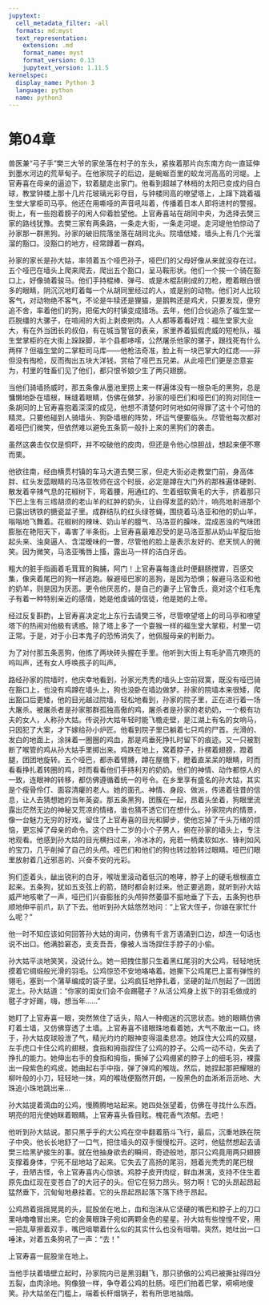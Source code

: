 ```yaml
---
jupytext:
  cell_metadata_filter: -all
  formats: md:myst
  text_representation:
    extension: .md
    format_name: myst
    format_version: 0.13
    jupytext_version: 1.11.5
kernelspec:
  display_name: Python 3
  language: python
  name: python3
---
```

# 第04章 

兽医兼“弓子手”樊三大爷的家坐落在村子的东头，紧挨着那片向东南方向一直延伸到墨水河边的荒草甸子。在他家院子的后边，是蜿蜒百里的蛟龙河高高的河堤。上官寿喜在母亲的逼迫下，软着腿走出家门。他看到超越了林梢的太阳已变成灼目白球，教堂钟楼上那十几片花玻璃光彩夺目，与钟楼同高的嘹望塔上，上蹿下跳着福生堂大掌柜司马亭。他还在用嘶哑的声音吼叫着，传播着日本人即将进村的警报。街上，有一些抱着膀子的闲人仰着脸望他。上官寿喜站在胡同中央，为选择去樊三家的路线犹豫。去樊三家有两条路，一条走大街，一条走河堤。走河堤他怕惊动了孙家那一群黑狗。孙家的破旧院落坐落在胡同北头。院墙低矮，墙头上有几个光溜溜的豁口。没豁口的地方，经常蹲着一群鸡。 

孙家的家长是孙大姑，率领着五个哑巴孙子，哑巴们的父母好像从来就没存在过。五个哑巴在墙头上爬来爬去，爬出五个豁口，呈马鞍形状。他们一个挨一个骑在豁口上，好像骑着骏马。他们手持棍棒、弹弓、或是木棍刮削成的刀枪，瞪着眼白很多的眼睛，阴沉沉地盯着每一个从胡同里经过的人，或是别的动物。他们对人比较客气，对动物绝不客气，不论是牛犊还是狸猫，是鹅鸭还是鸡犬，只要发现，便穷追不舍，率着他们的狗，把偌大的村镇变成猎场。去年，他们合伙追杀了福生堂一匹脱缰的大骡子，在喧闹的大街上剥皮剜肉。人人都等着看好戏：福生堂家大业大，有在外当团长的叔伯，有在城当警官的表亲，家里养着狐假虎威的短枪队，福生堂掌柜的在大街上跺跺脚，半个县都哆嗦，公然屠杀他家的骡子，跟找死有什么两样？但福生堂的二掌柜司马库——他枪法奇准，脸上有一块巴掌大的红痣——非但没有掏枪，反而掏出五块大洋钱，赏给了哑巴五兄弟。从此哑巴们更是恣意妄为，村里的牲畜们见了他们，都只恨爷娘少生了两只翅膀。 

当他们骑墙扬威时，那五条像从墨池里捞上来一样遍体没有一根杂毛的黑狗，总是慵懒地卧在墙根，眯缝着眼睛，仿佛在做梦。孙家的哑巴们和哑巴们的狗对同住一条胡同的上官寿喜抱着深深的成见，他想不清楚何时何地如何得罪了这十个可怕的精灵。只要他碰到人骑墙头、狗卧墙根的阵势，坏运气便要临头。尽管他每次都对着哑巴们微笑，但依然难以避免五条箭一般扑上来的黑狗们的袭击。 

虽然这袭击仅仅是恫吓，并不咬破他的皮肉，但还是令他心惊胆战，想起来便不寒而栗。 

他欲往南，经由横贯村镇的车马大道去樊三家，但走大街必走教堂门前，身高体胖、红头发蓝眼睛的马洛亚牧师在这个时辰，必定是蹲在大门外的那株遍体硬刺、散发着辛辣气息的花椒树下，弯着腰，用通红的、生着细软黄毛的大手，挤着那只下巴上生有三绺胡须的老山羊的红肿的奶头，让白得发蓝的奶汁，响亮地射进那个已露出锈铁的搪瓷盆子里。成群结队的红头绿苍蝇，围绕着马洛亚和他的奶山羊，嗡嗡地飞舞着。花椒树的辣味、奶山羊的膻气、马洛亚的臊味，混成恶浊的气味团膨胀在艳阳天下，毒害了半条街。上官寿喜最难忍受的是马洛亚那从奶山羊腚后抬起头来、浊臭逼人、含混暧味的一瞥，尽管他的脸上是表示友好的、悲天悯人的微笑。因为微笑，马洛亚嘴唇上搐，露出马一样的洁白牙齿。 

粗大的脏手指画着毛茸茸的胸脯，阿门！上官寿喜每逢此时便翻肠搅胃，百感交集，像夹着尾巴的狗一样逃跑。躲避哑巴家的恶狗，是因为恐惧；躲避马洛亚和他的奶羊，则是因为厌恶。更令他厌恶的，是自己的妻子上官鲁氏，竟对这个红毛鬼子有着一种特别亲近的感情，她是他虔诚的信徒，他是她的上帝。 

经过反复斟酌，上官寿喜决定北上东行去请樊三爷，尽管嘹望塔上的司马亭和嘹望塔下的热闹对他极有诱惑。除了塔上多了一个耍猴一样的福生堂大掌柜，村里一切正常。于是，对于小日本鬼子的恐怖消失了，他佩服母亲的判断力。 

为了对付那五条恶狗，他拣了两块砖头握在手里。他听到大街上有毛驴高亢嘹亮的呜叫声，还有女人呼唤孩子的叫声。 

路经孙家的院墙时，他庆幸地看到，孙家光秃秃的墙头上空前寂寞，既没有哑巴骑在豁口上，也没有鸡蹲在墙头上，狗也没卧在墙边做梦。孙家的院墙本来很矮，爬出豁口后更矮，他的目光越过院墙，轻松地看到，孙家的院子里，正在进行着一场大屠杀。被屠杀者是孙家那群孤独高傲的鸡，屠杀者是孙家的老奶奶，一个极有功夫的女人，人称孙大姑。传说孙大姑年轻时能飞檐走壁，是江湖上有名的女响马，只因犯了大案，才下嫁给孙小炉匠。他看到院子里已躺着七只鸡的尸首。光滑的、发白的地面上，涂抹着一圈圈的鸡血，那是鸡垂死挣扎时留下的痕迹。又一只被割断了喉管的鸡从孙大姑手里掷出来。鸡跌在地上，窝着脖子，扑楞着翅膀，蹬着腿，团团地旋转。五个哑巴，都赤着臂膊，蹲在屋檐下，瞪着直呆呆的眼睛，时而看看挣扎着转圈的鸡，时而看看他们手持利刃的奶奶。他们的神情、动作都惊人的一致，连眼神的转移，都仿佛遵循着统一的号令。在乡里享有盛名的孙大姑，其实是个瘦骨伶仃、面容清癯的老人。她的面孔、神情、身段、做派，传递着往昔的信息，让人去猜想她的当年英姿。那五条黑狗，团簇在一起，昂着头坐着，狗眼里流露出茫然无边的神秘又荒凉的情绪，谁也猜不透它们在想什么。孙家院内的情景，像一台魅力无穷的好戏，留住了上官寿喜的目光和脚步，使他忘掉了千头万绪的烦恼，更忘掉了母亲的命令。这个四十二岁的小个子男人，俯在孙家的墙头上，专注地观看。他感到孙大姑的目光横扫过来，冷冰冰的，宛若一柄柔软如水、锋利如风的宝刀，几乎削掉了自己的头颅。哑巴们和他们的狗也转过脸转过眼睛。哑巴们眼里放射着几近邪恶的、兴奋不安的光彩。 

狗们歪着头，龇出锐利的白牙，喉咙里滚动着低沉的咆哮，脖子上的硬毛根根直立起来。五条狗，犹如五支弦上的箭，随时都会射过来。他正要逃跑，就听到孙大姑威严地咳嗽了一声，哑巴们兴奋膨胀的头颅猝然萎靡不振地垂了下去，五条狗也恭顺地伸平前爪，趴了下去。他听到孙大姑悠然地问：“上官大侄子，你娘在家忙什么呢？” 

他一时不知应该如何回答孙大姑的询问，仿佛有千言万语涌到口边，却连一句话也说不出口。他满脸窘态，支支吾吾，像被人当场捏住手脖子的小偷。 

孙大姑平淡地笑笑，没说什么。她一把拽住那只生着黑红尾羽的大公鸡，轻轻地抚摸着它绸缎般光滑的羽毛。公鸡惊恐不安地咯咯着。她撕下公鸡尾巴上富有弹性的翎毛，塞到一个蒲草编成的袋子里。公鸡疯狂地挣扎着，坚硬的趾爪刨起了一团团泥土。孙大姑道：“你家的闺女们会不会踢毽子？从活公鸡身上拔下的羽毛做成的毽子才好踢，嗨，想当年……” 

她盯了上官寿喜一眼，突然煞住了话头，陷人一种痴迷的沉思状态。她的眼睛仿佛盯着土墙，又仿佛穿透了土墙。上官寿喜不错眼珠地看着她，大气不敢出一口。终于，孙大姑皮球般泄了气，精光灼灼的眼神变得温柔悲凉。她踩住大公鸡的双腿，左手虎口卡住公鸡的翅根，食指和拇指捏住了公鸡的脖子。公鸡一动不动，失去了挣扎的能力。她伸出右手的食指和拇指，撕掉了公鸡绷紧的脖子上的细毛羽，裸露出一段紫色的鸡皮。她曲起右手中指，弹了弹鸡的喉咙。然后，她捏起那把耀眼的柳叶般的小刀，轻轻地一抹，鸡的喉咙便豁然开朗，一股黑色的血淅淅沥沥地、大珠追小珠地跳出来… 

孙大姑提着滴血的公鸡，慢腾腾地站起来。她四处张望着，仿佛在寻找什么东西。明亮的阳光使她眯着眼睛。上官寿喜头昏目眩。槐花香气浓郁。去吧！ 

他听到孙大姑说。那只黑乎乎的大公鸡在空中翻着筋斗飞行，最后，沉重地跌在院子中央。他长长地舒了一口气，把住墙头的双手慢慢松开。这时，他猛然想起去请樊三给黑驴接生的事。就在他抽身欲去的瞬间，奇迹般地，那只公鸡竟用两只翅膀支撑着身体，宁死不屈地站了起来。它失去了高扬的尾羽，翘着光秃秃的尾巴根子，丑陋古怪，令上官寿喜内心惊骇。鸡脖子皮开肉绽，鲜血淋漓，支持不住生着原先血红现在变苍白了的大冠子的头。但它在努力昂头。努力啊！它的头昂起昂起猛然垂下，沉甸甸地悬挂着。它的头昂起昂起落下落下终于昂起。 

公鸡昂着摇摇晃晃的头，屁股坐在地上，血和泡沫从它坚硬的嘴巴和脖子上的刀口里咕噜噜冒出来。它的金黄眼珠子宛如两颗金色的星星。孙大姑有些惶惶不安，用一把乱草擦着双手，嘴巴咀嚼着什么似的其实什么也没有咀嚼。突然，她吐出一口唾沫，对着五条狗吼了一声：“去！” 

上官寿喜一屁股坐在地上。 

当他手扶着墙壁立起时，孙家院内已是黑羽翻飞，那只骄傲的公鸡已被撕扯得四分五裂，血肉涂地。狗像狼一样，争夺着公鸡的肚肠。哑巴们拍着巴掌，嗬嗬地傻笑。孙大姑坐在门槛上，端着长杆烟锅子，若有所思地抽烟。 

